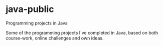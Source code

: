 # java-public
Programming projects in Java

Some of the programming projects I've completed in Java, based on both course-work, online challenges and own ideas.
